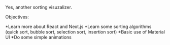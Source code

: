 Yes, another sorting visuzalizer.

Objectives:

  *Learn more about React and Next.js
  *Learn some sorting algorithms (quick sort, bubble sort, selection sort, insertion sort)
  *Basic use of Material UI
  *Do some simple animations
